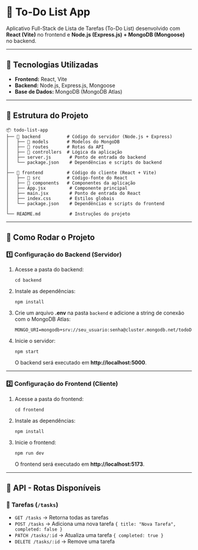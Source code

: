 # 📝 To-Do List App
Aplicativo Full-Stack de Lista de Tarefas (To-Do List) desenvolvido com **React (Vite)** no frontend e **Node.js (Express.js) + MongoDB (Mongoose)** no backend.

---

## 🚀 Tecnologias Utilizadas

- **Frontend:** React, Vite
- **Backend:** Node.js, Express.js, Mongoose
- **Base de Dados:** MongoDB (MongoDB Atlas)

---

## 📂 Estrutura do Projeto

```
📦 todo-list-app
├── 📂 backend          # Código do servidor (Node.js + Express)
│   ├── 📂 models       # Modelos do MongoDB
│   ├── 📂 routes       # Rotas da API
│   ├── 📂 controllers  # Lógica da aplicação
│   ├── server.js       # Ponto de entrada do backend
│   └── package.json    # Dependências e scripts do backend
│
├── 📂 frontend         # Código do cliente (React + Vite)
│   ├── 📂 src          # Código-fonte do React
│   ├── 📂 components   # Componentes da aplicação
│   ├── App.jsx         # Componente principal
│   ├── main.jsx        # Ponto de entrada do React
│   ├── index.css       # Estilos globais
│   └── package.json    # Dependências e scripts do frontend
│
└── README.md           # Instruções do projeto
```

---

## 🔧 Como Rodar o Projeto

### 1️⃣ Configuração do Backend (Servidor)
1. Acesse a pasta do backend:
   ```
   cd backend
   ```
2. Instale as dependências:
   ```
   npm install
   ```
3. Crie um arquivo **.env** na pasta `backend` e adicione a string de conexão com o MongoDB Atlas:
   ```
   MONGO_URI=mongodb+srv://seu_usuario:senha@cluster.mongodb.net/todoDB
   ```
4. Inicie o servidor:
   ```
   npm start
   ```
   O backend será executado em **http://localhost:5000**.

---

### 2️⃣ Configuração do Frontend (Cliente)
1. Acesse a pasta do frontend:
   ```
   cd frontend
   ```
2. Instale as dependências:
   ```
   npm install
   ```
3. Inicie o frontend:
   ```
   npm run dev
   ```
   O frontend será executado em **http://localhost:5173**.

---

## 📡 API - Rotas Disponíveis

### 📌 **Tarefas (`/tasks`)**
- `GET /tasks` → Retorna todas as tarefas
- `POST /tasks` → Adiciona uma nova tarefa `{ title: "Nova Tarefa", completed: false }`
- `PATCH /tasks/:id` → Atualiza uma tarefa `{ completed: true }`
- `DELETE /tasks/:id` → Remove uma tarefa

